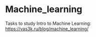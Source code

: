 # Machine_learning
Tasks to study
Intro to Machine Learning: https://vas3k.ru/blog/machine_learning/
